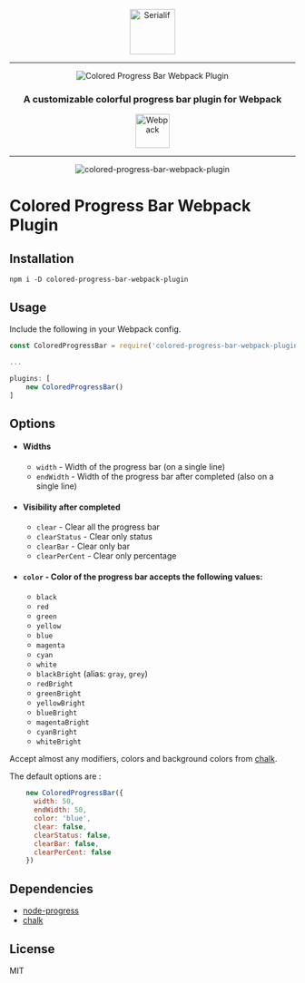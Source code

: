 <div align="center">
    <p align="center"><a href="https://serialif.com"><img width="80" height="80" src="https://serialif.com/images/serialif-white.png" alt="Serialif"></a>
<hr>
    <p align="center"><img src="https://serialif.com/images/colored-progress-bar-webpack-plugin.png"
             alt="Colored Progress Bar Webpack Plugin"></p>

<h3 align="center">A customizable colorful progress bar plugin for Webpack</h3>
<p align="center"><a href="https://github.com/webpack/webpack"><img width="60" height="60" src="https://webpack.js.org/assets/icon-square-big.svg" alt="Webpack"></a></p>
<hr>
<p align="center"><img src="https://media.giphy.com/media/lrbIDcwxyyo9eKLAXw/giphy.gif" alt="colored-progress-bar-webpack-plugin">
    </p>
</div>

# Colored Progress Bar Webpack Plugin

## Installation

```
npm i -D colored-progress-bar-webpack-plugin
```

## Usage

Include the following in your Webpack config.

```javascript
const ColoredProgressBar = require('colored-progress-bar-webpack-plugin');

...

plugins: [
    new ColoredProgressBar()
]
```

## Options

- #### Widths
    - `width` - Width of the progress bar (on a single line)
    - `endWidth` - Width of the progress bar after completed (also on a single line)

- #### Visibility after completed
    - `clear` - Clear all the progress bar
    - `clearStatus` - Clear only status
    - `clearBar` - Clear only bar
    - `clearPerCent` - Clear only percentage

- #### `color` - Color of the progress bar accepts the following values:

    - `black`
    - `red`
    - `green`
    - `yellow`
    - `blue`
    - `magenta`
    - `cyan`
    - `white`
    - `blackBright` (alias: `gray`, `grey`)
    - `redBright`
    - `greenBright`
    - `yellowBright`
    - `blueBright`
    - `magentaBright`
    - `cyanBright`
    - `whiteBright`

Accept almost any modifiers, colors and background colors from [chalk](https://github.com/chalk/chalk).

The default options are :

```javascript
    new ColoredProgressBar({
      width: 50,
      endWidth: 50,
      color: 'blue',
      clear: false,
      clearStatus: false,
      clearBar: false,
      clearPerCent: false
    })
```

## Dependencies

- [node-progress](https://github.com/visionmedia/node-progress)
- [chalk](https://github.com/chalk/chalk)

## License

MIT
